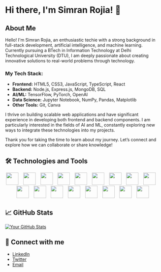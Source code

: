 # Hi there, I'm Simran Rojia! 👋

## About Me

Hello! I'm Simran Rojia, an enthusiastic techie with a strong background in full-stack development, artificial intelligence, and machine learning. Currently pursuing a BTech in Information Technology at Delhi Technological University (DTU), I am deeply passionate about creating innovative solutions to real-world problems through technology.

### My Tech Stack:
- **Frontend:** HTML5, CSS3, JavaScript, TypeScript, React
- **Backend:** Node.js, Express.js, MongoDB, SQL
- **AI/ML:** TensorFlow, PyTorch, OpenAI
- **Data Science:** Jupyter Notebook, NumPy, Pandas, Matplotlib
- **Other Tools:** Git, Canva

I thrive on building scalable web applications and have significant experience in developing both frontend and backend components. I am particularly interested in the fields of AI and ML, constantly exploring new ways to integrate these technologies into my projects.


Thank you for taking the time to learn about my journey. Let’s connect and explore how we can collaborate or share knowledge!


## 🛠️ Technologies and Tools


<p align="center">
  <img src="https://img.shields.io/badge/-HTML5-E34F26?style=for-the-badge&logo=html5&logoColor=white" height="40"/>
  <span>&nbsp;&nbsp;</span>
  <img src="https://img.shields.io/badge/-CSS3-1572B6?style=for-the-badge&logo=css3" height="40"/>
  <span>&nbsp;&nbsp;</span>
  <img src="https://img.shields.io/badge/-JavaScript-F7DF1E?style=for-the-badge&logo=javascript&logoColor=black" height="40"/>
  <span>&nbsp;&nbsp;</span>
  <img src="https://img.shields.io/badge/-TypeScript-007ACC?style=for-the-badge&logo=typescript" height="40"/>
  <span>&nbsp;&nbsp;</span>
  <img src="https://img.shields.io/badge/-Node.js-339933?style=for-the-badge&logo=node.js&logoColor=white" height="40"/>
  <span>&nbsp;&nbsp;</span>
  <img src="https://img.shields.io/badge/-Express.js-000000?style=for-the-badge&logo=express&logoColor=white" height="40"/>
  <span>&nbsp;&nbsp;</span>
  <img src="https://img.shields.io/badge/-SQL-4479A1?style=for-the-badge&logo=mysql&logoColor=white" height="40"/>
  <span>&nbsp;&nbsp;</span>
  <img src="https://img.shields.io/badge/-MongoDB-47A248?style=for-the-badge&logo=mongodb&logoColor=white" height="40"/>
  <span>&nbsp;&nbsp;</span>
  <img src="https://img.shields.io/badge/-Jupyter-FA0F00?style=for-the-badge&logo=jupyter" height="40"/>
  <span>&nbsp;&nbsp;</span>
  <img src="https://img.shields.io/badge/-TensorFlow-FF6F00?style=for-the-badge&logo=tensorflow&logoColor=white" height="40"/>
  <span>&nbsp;&nbsp;</span>
  <img src="https://img.shields.io/badge/-PyTorch-EE4C2C?style=for-the-badge&logo=pytorch&logoColor=white" height="40"/>
  <span>&nbsp;&nbsp;</span>
  <img src="https://img.shields.io/badge/-OpenAI-412991?style=for-the-badge&logo=openai&logoColor=white" height="40"/>
  <span>&nbsp;&nbsp;</span>
  <img src="https://img.shields.io/badge/-NumPy-013243?style=for-the-badge&logo=numpy" height="40"/>
  <span>&nbsp;&nbsp;</span>
  <img src="https://img.shields.io/badge/-Pandas-150458?style=for-the-badge&logo=pandas" height="40"/>
  <span>&nbsp;&nbsp;</span>
  <img src="https://img.shields.io/badge/-Matplotlib-239120?style=for-the-badge&logo=matplotlib" height="40"/>
  <span>&nbsp;&nbsp;</span>
  <img src="https://img.shields.io/badge/-Docker-2496ED?style=for-the-badge&logo=docker&logoColor=white" height="40"/>
  <span>&nbsp;&nbsp;</span>
  <img src="https://img.shields.io/badge/-Kubernetes-326CE5?style=for-the-badge&logo=kubernetes&logoColor=white" height="40"/>
</p>


## 📈 GitHub Stats

[![Your GitHub Stats](https://github-readme-stats.vercel.app/api?username=SimranRojia&show_icons=true&hide=issues&hide_title=true)](https://github.com/SimranRojia)


## 🔗 Connect with me

- [LinkedIn](https://www.linkedin.com/in/simran-rojia/)
- [Twitter](https://twitter.com/SimranRojia2284)
- [Email](mailto:simranrojia@gmail.com)

